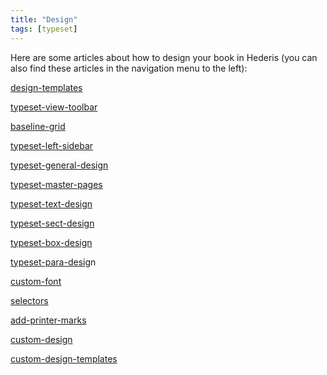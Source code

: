 ```yaml
---
title: "Design"
tags: [typeset]
---
```

 
<html><body><section data-type="chapter" class="hsecchapter" data-hederis-type="hsecchapter" id="intro-design" data-pi-attrs="id: intro-design; data-tags: typeset;" role="doc-chapter" data-tags="typeset" data-author-name=" " data-book-title=" " title="Design"><p class="hblkp" data-hederis-type="hblkp" id="pRIC91A8p">Here are some articles about how to design your book in Hederis (you can also find these articles in the navigation menu to the left): </p><p class="hblkp" data-hederis-type="hblkp" id="pxgE35YVm"><a href="{% link _docs/design-templates.md %}" class="hspana" data-hederis-type="hspana" id="ps06YazmH">design-templates</a></p><p class="hblkp" data-hederis-type="hblkp" id="p6CVa4jYD"><a href="{% link _docs/typeset-view-toolbar.md %}" class="hspana" data-hederis-type="hspana" id="pB4DTdcSm">typeset-view-toolbar</a></p><p class="hblkp" data-hederis-type="hblkp" id="p6cedeZC4"><a href="{% link _docs/baseline-grid.md %}" class="hspana" data-hederis-type="hspana" id="phSgIFUXM">baseline-grid</a></p><p class="hblkp" data-hederis-type="hblkp" id="p52Iu3N9f"><a href="{% link _docs/typeset-left-sidebar.md %}" class="hspana" data-hederis-type="hspana" id="p98SHy7Yb">typeset-left-sidebar</a></p><p class="hblkp" data-hederis-type="hblkp" id="pDYfHBhuo"><a href="{% link _docs/typeset-general-design.md %}" class="hspana" data-hederis-type="hspana" id="p4a7LTCzZ">typeset-general-design</a></p><p class="hblkp" data-hederis-type="hblkp" id="pk9nl9BlW"><a href="{% link _docs/typeset-master-pages.md %}" class="hspana" data-hederis-type="hspana" id="pKvmvp54w">typeset-master-pages</a></p><p class="hblkp" data-hederis-type="hblkp" id="pPn0gSoxk"><a href="{% link _docs/typeset-text-design.md %}" class="hspana" data-hederis-type="hspana" id="pvbwVZKVv">typeset-text-design</a></p><p class="hblkp" data-hederis-type="hblkp" id="pTA3mjD1H"><a href="{% link _docs/typeset-sect-design.md %}" class="hspana" data-hederis-type="hspana" id="pc0Gi9MVw">typeset-sect-design</a></p><p class="hblkp" data-hederis-type="hblkp" id="phCEUFAOb"><a href="{% link _docs/typeset-box-design.md %}" class="hspana" data-hederis-type="hspana" id="pmpXHmBa9">typeset-box-design</a></p><p class="hblkp" data-hederis-type="hblkp" id="pucKnXLsC"><a href="{% link _docs/typeset-para-design.md %}" class="hspana" data-hederis-type="hspana" id="php0RIlLR">typeset-para-desig</a>n</p><p class="hblkp" data-hederis-type="hblkp" id="pGQfG7u12"><a href="{% link _docs/custom-font.md %}" class="hspana" data-hederis-type="hspana" id="pt9AIyARa">custom-font</a></p><p class="hblkp" data-hederis-type="hblkp" id="pN7iv4SEz"><a href="{% link _docs/selectors.md %}" class="hspana" data-hederis-type="hspana" id="p2yjdKVeE">selectors</a></p><p class="hblkp" data-hederis-type="hblkp" id="pr6aK83fr"><a href="{% link _docs/add-printer-marks.md %}" class="hspana" data-hederis-type="hspana" id="pxeZLUvdO">add-printer-marks</a></p><p class="hblkp" data-hederis-type="hblkp" id="ppK9webWH"><a href="{% link _docs/custom-design.md %}" class="hspana" data-hederis-type="hspana" id="pzhlXu4qS">custom-design</a></p><p class="hblkp" data-hederis-type="hblkp" id="p5GyTWTcQ"><a href="{% link _docs/custom-design-templates.md %}" class="hspana" data-hederis-type="hspana" id="pnFMmlxVu">custom-design-templates</a></p></section></body></html>
